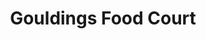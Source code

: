 ---
title: "Gouldings Food Court"
url: /oljato-monument-valley/gouldings-food-court/
shop: convenience
---